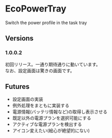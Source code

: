 # EcoPowerTray

Switch the power profile in the task tray

## Versions
### 1.0.0.2

初回リリース。一通り期待通りに動いています。  
なお、設定画面は驚きの画面です。

## Futures

* 設定画面の実装
* 例外処理をまともに実装する
* 電源情報(バッテリ情報など)の取得し表示させる
* 既定以外の電源プランを選択可能にする
* アクティブな電源プランを検出する
* アイコン変えたい(絵心が絶望的にない)